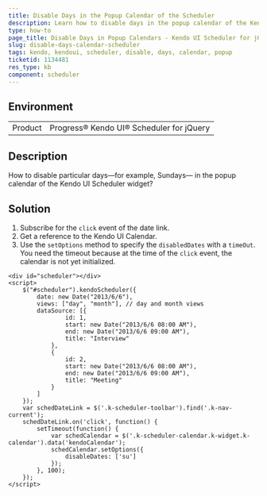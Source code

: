 ```yaml
---
title: Disable Days in the Popup Calendar of the Scheduler
description: Learn how to disable days in the popup calendar of the Kendo UI Scheduler.
type: how-to
page_title: Disable Days in Popup Calendars - Kendo UI Scheduler for jQuery
slug: disable-days-calendar-scheduler
tags: kendo, kendoui, scheduler, disable, days, calendar, popup
ticketid: 1134481
res_type: kb
component: scheduler
---
```


## Environment

<table>
 <tr>
  <td>Product</td>
  <td>Progress® Kendo UI® Scheduler for jQuery</td>
 </tr>
</table>


## Description

How to disable particular days&mdash;for example, Sundays&mdash; in the popup calendar of the Kendo UI Scheduler widget?

## Solution

1. Subscribe for the `click` event of the date link.
1. Get a reference to the Kendo UI Calendar.
1. Use the `setOptions` method to specify the `disabledDates` with a `timeOut`. You need the timeout because at the time of the `click` event, the calendar is not yet initialized.

```dojo
<div id="scheduler"></div>
<script>
    $("#scheduler").kendoScheduler({
        date: new Date("2013/6/6"),
        views: ["day", "month"], // day and month views
        dataSource: [{
                id: 1,
                start: new Date("2013/6/6 08:00 AM"),
                end: new Date("2013/6/6 09:00 AM"),
                title: "Interview"
            },
            {
                id: 2,
                start: new Date("2013/6/6 08:00 AM"),
                end: new Date("2013/6/6 09:00 AM"),
                title: "Meeting"
            }
        ]
    });
    var schedDateLink = $('.k-scheduler-toolbar').find('.k-nav-current');
    schedDateLink.on('click', function() {
        setTimeout(function() {
            var schedCalendar = $('.k-scheduler-calendar.k-widget.k-calendar').data('kendoCalendar');
            schedCalendar.setOptions({
                disableDates: ['su']
            });
        }, 100);
    });
</script>

```
